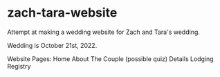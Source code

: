 # zach-tara-website
Attempt at making a wedding website for Zach and Tara's wedding.

Wedding is October 21st, 2022.

Website Pages:
  Home
  About The Couple (possible quiz)
  Details
  Lodging
  Registry
  
